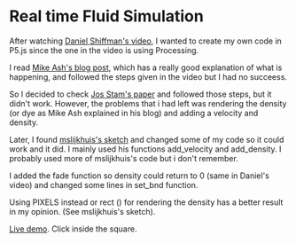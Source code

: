 # Real time Fluid Simulation
After watching [Daniel Shiffman's video](https://www.youtube.com/watch?v=alhpH6ECFvQ), I wanted to create my own code in P5.js since the one in the video is using Processing.

I read [Mike Ash's blog post](https://mikeash.com/pyblog/fluid-simulation-for-dummies.html), which has a really good explanation of what is happening, and followed the steps given in the video but I had no succeess.

So I decided to check [Jos Stam's paper](https://pdfs.semanticscholar.org/847f/819a4ea14bd789aca8bc88e85e906cfc657c.pdf) and followed those steps, but it didn't work. However, the problems that i had left was rendering the density (or dye as Mike Ash explained in his blog) and adding a velocity and density.

Later, I found [mslijkhuis's sketch](https://www.openprocessing.org/sketch/455868/) and changed some of my code so it could work and it did. I mainly used his functions add_velocity and add_density. I probably used more of mslijkhuis's code but i don't remember.

I added the fade function so density could return to 0 (same in Daniel's video) and changed some lines in set_bnd function.

Using PIXELS instead or rect () for rendering the density has a better result in my opinion. (See mslijkhuis's sketch).

[Live demo](https://janh2978.herokuapp.com/fluid). Click inside the square.

